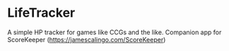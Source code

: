 # LifeTracker
A simple HP tracker for games like CCGs and the like. Companion app for ScoreKeeper
(https://jamescalingo.com/ScoreKeeper)
